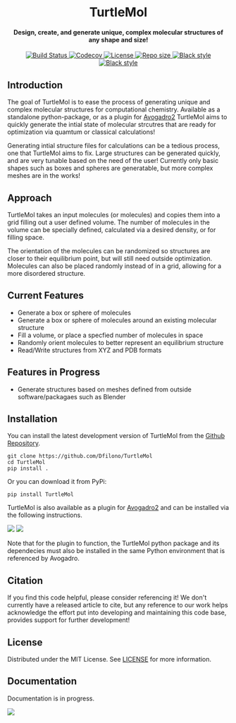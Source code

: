 <h1 align='center'>TurtleMol</h1>
<h4 align='center'>Design, create, and generate unique, complex molecular structures of any shape and size!</h4>



<p align="center">
    <a href="https://github.com/Dfilono/TurtleMol/actions/workflows/python-package.yml">
        <img src="https://github.com/Dfilono/TurtleMol/actions/workflows/python-package.yml/badge.svg" alt="Build Status ">
    </a>
    <a href="https://codecov.io/gh/Dfilono/TurtleMol">
        <img src="https://codecov.io/gh/Dfilono/TurtleMol/branch/main/graph/badge.svg?token=P643JEUWZC" alt="Codecov">
    </a>
    <a href="https://github.com/Dfilono/TurtleMol/blob/main/LICENSE" target="_blank">
        <img src="https://img.shields.io/github/license/Dfilono/TurtleMol" alt="License">
    </a>
    <a href="https://github.com/Dfilono/TurtleMol" target="_blank">
        <img src="https://img.shields.io/github/repo-size/Dfilono/TurtleMol" alt="Repo size">
    </a>
    <a href="https://github.com/psf/black" target="_blank">
        <img src="https://img.shields.io/badge/code%20style-black-000000.svg" alt="Black style">
    </a>
    <a href="https://github.com/PyCQA/pylint" target="_blank">
        <img src="https://img.shields.io/badge/linting-pylint-yellowgreen" alt="Black style">
    </a>
</p>

## Introduction

The goal of TurtleMol is to ease the process of
generating unique and complex molecular structures for computational chemistry. Available as a standalone python-package,
or as a plugin for [Avogadro2](https://www.openchemistry.org/projects/avogadro2/) TurtleMol aims to quickly generate
the intial state of molecular strcutres that are ready for optimization via quamtum or classical calculations!

Generating intial structure files for calculations can be a tedious process, one that TurtleMol aims to fix. 
Large structures can be generated quickly, and are very tunable based on the need of the user! 
Currently only basic shapes such as boxes and spheres are generatable, but more complex meshes are in the works!

## Approach

TurtleMol takes an input molecules (or molecules) and copies them into a grid filling out a user defined volume.
The number of molecules in the volume can be specially defined, calculated via a desired density, or for filling space.

The orientation of the molecules can be randomized so structures are closer to their equilibrium point, but will still need outside optimization.
Molecules can also be placed randomly instead of in a grid, allowing for a more disordered structure.


## Current Features

- Generate a box or sphere of molecules
- Generate a box or sphere of molecules around an existing molecular structure
- Fill a volume, or place a specfied number of molecules in space
- Randomly orient molecules to better represent an equilibrium structure
- Read/Write structures from XYZ and PDB formats

## Features in Progress

- Generate structures based on meshes defined from outside software/packagaes such as Blender

## Installation

You can install the latest development version of TurtleMol from the [Github Repository](https://github.com/Dfilono/TurtleMol).

    git clone https://github.com/Dfilono/TurtleMol
    cd TurtleMol
    pip install .

Or you can download it from PyPi:

    pip install TurtleMol

TurtleMol is also available as a plugin for [Avogadro2](https://www.openchemistry.org/projects/avogadro2/)
and can be installed via the following instructions.

<img src="https://github.com/Dfilono/TurtleMol/blob/main/docs/images/installationPart1.png">

<img src="https://github.com/Dfilono/TurtleMol/blob/main/docs/images/installationPart2.png">

Note that for the plugin to function, the TurtleMol python package and its dependecies must also be installed
in the same Python environment that is referenced by Avogadro.

## Citation

If you find this code helpful, please consider referencing it! We don't currently have a released article to cite,
but any reference to our work helps acknowledge the effort put into developing and maintaining this code base, 
provides support for further development!

## License

Distributed under the MIT License. See [LICENSE](https://github.com/Dfilono/TurtleMol/blob/main/LICENSE) for more information.

## Documentation

Documentation is in progress.

<img src="https://github.com/Dfilono/TurtleMol/blob/main/docs/images/logo.png">
